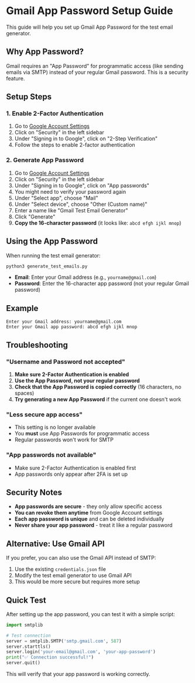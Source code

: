 # Gmail App Password Setup Guide

This guide will help you set up Gmail App Password for the test email generator.

## Why App Password?

Gmail requires an "App Password" for programmatic access (like sending emails via SMTP) instead of your regular Gmail password. This is a security feature.

## Setup Steps

### 1. Enable 2-Factor Authentication

1. Go to [Google Account Settings](https://myaccount.google.com/)
2. Click on "Security" in the left sidebar
3. Under "Signing in to Google", click on "2-Step Verification"
4. Follow the steps to enable 2-factor authentication

### 2. Generate App Password

1. Go to [Google Account Settings](https://myaccount.google.com/)
2. Click on "Security" in the left sidebar
3. Under "Signing in to Google", click on "App passwords"
4. You might need to verify your password again
5. Under "Select app", choose "Mail"
6. Under "Select device", choose "Other (Custom name)"
7. Enter a name like "Gmail Test Email Generator"
8. Click "Generate"
9. **Copy the 16-character password** (it looks like: `abcd efgh ijkl mnop`)

## Using the App Password

When running the test email generator:

```bash
python3 generate_test_emails.py
```

- **Email**: Enter your Gmail address (e.g., `yourname@gmail.com`)
- **Password**: Enter the 16-character app password (not your regular Gmail password)

## Example

```
Enter your Gmail address: yourname@gmail.com
Enter your Gmail app password: abcd efgh ijkl mnop
```

## Troubleshooting

### "Username and Password not accepted"

1. **Make sure 2-Factor Authentication is enabled**
2. **Use the App Password, not your regular password**
3. **Check that the App Password is copied correctly** (16 characters, no spaces)
4. **Try generating a new App Password** if the current one doesn't work

### "Less secure app access"

- This setting is no longer available
- You **must** use App Passwords for programmatic access
- Regular passwords won't work for SMTP

### "App passwords not available"

- Make sure 2-Factor Authentication is enabled first
- App passwords only appear after 2FA is set up

## Security Notes

- **App passwords are secure** - they only allow specific access
- **You can revoke them anytime** from Google Account settings
- **Each app password is unique** and can be deleted individually
- **Never share your app password** - treat it like a regular password

## Alternative: Use Gmail API

If you prefer, you can also use the Gmail API instead of SMTP:

1. Use the existing `credentials.json` file
2. Modify the test email generator to use Gmail API
3. This would be more secure but requires more setup

## Quick Test

After setting up the app password, you can test it with a simple script:

```python
import smtplib

# Test connection
server = smtplib.SMTP('smtp.gmail.com', 587)
server.starttls()
server.login('your-email@gmail.com', 'your-app-password')
print("✅ Connection successful!")
server.quit()
```

This will verify that your app password is working correctly. 